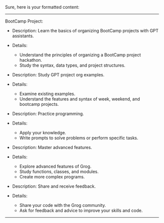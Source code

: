 Sure, here is your formatted content:

---

BootCamp Project:

- Description: Learn the basics of organizing BootCamp projects with GPT assistants.
- Details:
  - Understand the principles of organizing a BootCamp project hackathon.
  - Study the syntax, data types, and project structures.

- Description: Study GPT project org examples.
- Details:
  - Examine existing examples.
  - Understand the features and syntax of week, weekend, and bootcamp projects.

- Description: Practice programming.
- Details:
  - Apply your knowledge.
  - Write prompts to solve problems or perform specific tasks.

- Description: Master advanced features.
- Details:
  - Explore advanced features of Grog.
  - Study functions, classes, and modules.
  - Create more complex programs.

- Description: Share and receive feedback.
- Details:
  - Share your code with the Grog community.
  - Ask for feedback and advice to improve your skills and code.

---